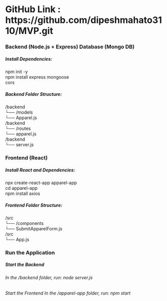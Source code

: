 <h1>GitHub Link : https://github.com/dipeshmahato3110/MVP.git </h1>


<h3>Backend (Node.js + Express) Database (Mongo DB)</h3>




<h5>Install Dependencies:</h5>
    npm init -y<br>
    npm install express mongoose <br>cors<br>

 <h5>Backend Folder Structure:</h5>
    /backend<br>
    └── /models<br>
        └── Apparel.js<br>
          /backend<br>
    └── /routes<br>
        └── apparel.js<br>
          /backend<br>
    └── server.js <br>


 <h3>Frontend (React)</h3>

  <h5>Install React and Dependencies:</h5>
    npx create-react-app apparel-app<br>
    cd apparel-app<br>
    npm install axios<br>


 <h5> Frontend Folder Structure:</h5>
    /src<br>
    └── /components<br>
        └── SubmitApparelForm.js<br>
         /src<br>
    └── App.js<br>

<h3>Run the Application</h3>

<h5>Start the Backend</h5>
   <h6> In the /backend folder, run: node server.js </h6>

<h6>Start the Frontend
    In the /apparel-app folder, run: npm start</h6>

